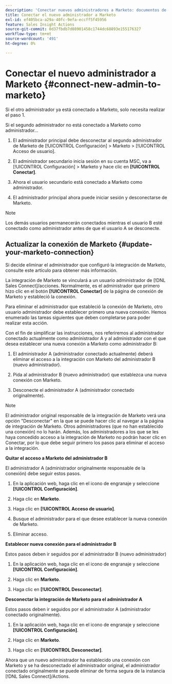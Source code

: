 ```yaml
---
description: 'Conectar nuevos administradores a Marketo: documentos de Marketo: documentación del producto'
title: Conectar el nuevo administrador a Marketo
exl-id: ef405bca-a29a-40fc-9efa-eccff5f45956
feature: Sales Insight Actions
source-git-commit: 0d37fbdb7d08901458c1744dc68893e155176327
workflow-type: tm+mt
source-wordcount: '491'
ht-degree: 0%

---
```


# Conectar el nuevo administrador a Marketo {#connect-new-admin-to-marketo}

Si el otro administrador ya está conectado a Marketo, solo necesita realizar el paso 1.

Si el segundo administrador no está conectado a Marketo como administrador...

1. El administrador principal debe desconectar al segundo administrador de Marketo de [!UICONTROL Configuración] > Marketo > [!UICONTROL Acceso de usuario].

1. El administrador secundario inicia sesión en su cuenta MSC, va a [!UICONTROL Configuración] > Marketo y hace clic en **[!UICONTROL Conectar]**.

1. Ahora el usuario secundario está conectado a Marketo como administrador.

1. El administrador principal ahora puede iniciar sesión y desconectarse de Marketo.

>[!NOTE]
>
>Los demás usuarios permanecerán conectados mientras el usuario B esté conectado como administrador antes de que el usuario A se desconecte.

## Actualizar la conexión de Marketo {#update-your-marketo-connection}

Si decide eliminar el administrador que configuró la integración de Marketo, consulte este artículo para obtener más información.

La integración de Marketo se vinculará a un usuario administrador de [!DNL Sales Connect]/acciones. Normalmente, es el administrador que primero hizo clic en el botón **[!UICONTROL Conectar]** de la página de conexión de Marketo y estableció la conexión.

Para eliminar el administrador que estableció la conexión de Marketo, otro usuario administrador debe establecer primero una nueva conexión. Hemos enumerado las tareas siguientes que deben completarse para poder realizar esta acción.

Con el fin de simplificar las instrucciones, nos referiremos al administrador conectado actualmente como administrador A y al administrador con el que desea establecer una nueva conexión a Marketo como administrador B:

1. El administrador A (administrador conectado actualmente) deberá eliminar el acceso a la integración con Marketo del administrador B (nuevo administrador).

1. Pida al administrador B (nuevo administrador) que establezca una nueva conexión con Marketo.

1. Desconecte el administrador A (administrador conectado originalmente).

>[!NOTE]
>
>El administrador original responsable de la integración de Marketo verá una opción &quot;Desconectar&quot; en la que se puede hacer clic al navegar a la página de integración de Marketo. Otros administradores (que no han establecido una conexión) no lo harán. Además, los administradores a los que se les haya concedido acceso a la integración de Marketo no podrán hacer clic en Conectar, por lo que debe seguir primero los pasos para eliminar el acceso a la integración.

**Quitar el acceso a Marketo del administrador B**

El administrador A (administrador originalmente responsable de la conexión) debe seguir estos pasos.

1. En la aplicación web, haga clic en el icono de engranaje y seleccione **[!UICONTROL Configuración]**.

1. Haga clic en **Marketo**.

1. Haga clic en **[!UICONTROL Acceso de usuario]**.

1. Busque el administrador para el que desee establecer la nueva conexión de Marketo.

1. Eliminar acceso.

**Establecer nueva conexión para el administrador B**

Estos pasos deben ir seguidos por el administrador B (nuevo administrador)

1. En la aplicación web, haga clic en el icono de engranaje y seleccione **[!UICONTROL Configuración]**.

1. Haga clic en **Marketo**.

1. Haga clic en **[!UICONTROL Desconectar]**.

**Desconectar la integración de Marketo para el administrador A**

Estos pasos deben ir seguidos por el administrador A (administrador conectado originalmente).

1. En la aplicación web, haga clic en el icono de engranaje y seleccione **[!UICONTROL Configuración]**.

1. Haga clic en **Marketo**.

1. Haga clic en **[!UICONTROL Desconectar]**.

Ahora que un nuevo administrador ha establecido una conexión con Marketo y se ha desconectado el administrador original, el administrador conectado originalmente se puede eliminar de forma segura de la instancia [!DNL Sales Connect]/Actions.
